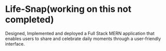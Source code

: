 # Life-Snap(working on this not completed)
Designed, Implemented and deployed a Full Stack MERN application that enables users to share and celebrate daily moments through a user-friendly interface.
